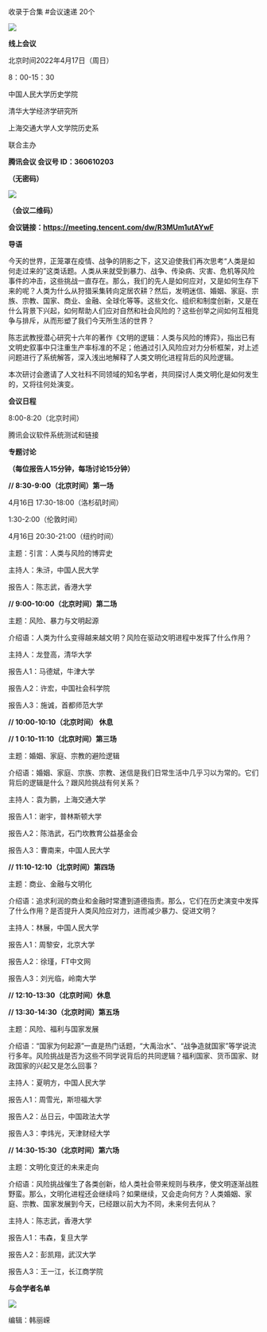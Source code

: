

收录于合集 #会议速递 20个

![](/images/7/2.png)

  

**线上会议**

北京时间2022年4月17日（周日）

8：00-15：30

中国人民大学历史学院

清华大学经济学研究所

上海交通大学人文学院历史系

联合主办

  

 **腾讯会议 会议号 ID：360610203**

 **（无密码）**

![](/images/7/3.png)

 **（会议二维码）**  

 **会议链接：https://meeting.tencent.com/dw/R3MUm1utAYwF**  

  

  

 **导语**

今天的世界，正笼罩在疫情、战争的阴影之下，这又迫使我们再次思考“人类是如何走过来的”这类话题。人类从来就受到暴力、战争、传染病、灾害、危机等风险事件的冲击，这些挑战一直存在。那么，我们的先人是如何应对，又是如何生存下来的呢？人类为什么从狩猎采集转向定居农耕？然后，发明迷信、婚姻、家庭、宗族、宗教、国家、商业、金融、全球化等等。这些文化、组织和制度创新，又是在什么背景下兴起，如何帮助人们应对自然和社会风险的？这些创举之间如何互相竞争与排斥，从而形塑了我们今天所生活的世界？

  

陈志武教授潜心研究十六年的著作《文明的逻辑：人类与风险的博弈》，指出已有文明史叙事中只注重生产率标准的不足；他通过引入风险应对力分析框架，对上述问题进行了系统解答，深入浅出地解释了人类文明化进程背后的风险逻辑。

  

本次研讨会邀请了人文社科不同领域的知名学者，共同探讨人类文明化是如何发生的，又将往何处演变。

  

  

 **会议日程**

8:00-8:20（北京时间）

腾讯会议软件系统测试和链接

  

 **专题讨论**

 **（每位报告人15分钟，每场讨论15分钟）**

  

 **// 8:30-9:00（北京时间）第一场**

4月16日 17:30-18:00（洛杉矶时间）

1:30-2:00（伦敦时间）

4月16日 20:30-21:00（纽约时间）

  

主题：引言：人类与风险的博弈史

主持人：朱浒，中国人民大学

报告人：陈志武，香港大学

  

  

 **// 9:00-10:00（北京时间）第二场**

主题：风险、暴力与文明起源

介绍语：人类为什么变得越来越文明？风险在驱动文明进程中发挥了什么作用？

  

主持人：龙登高，清华大学

报告人1：马德斌，牛津大学

报告人2：许宏，中国社会科学院

报告人3：施诚，首都师范大学

  

 **// 10:00-10:10（北京时间） 休息**

  

 **// 1 0:10-11:10（北京时间）第三场**

主题：婚姻、家庭、宗教的避险逻辑

介绍语：婚姻、家庭、宗族、宗教、迷信是我们日常生活中几乎习以为常的。它们背后的逻辑是什么？跟风险挑战有何关系？

  

主持人：袁为鹏，上海交通大学

报告人1：谢宇，普林斯顿大学

报告人2：陈浩武，石门坎教育公益基金会

报告人3：曹南来，中国人民大学

  

 **// 11:10-12:10（北京时间）第四场**

主题：商业、金融与文明化

介绍语：追求利润的商业和金融时常遭到道德指责。那么，它们在历史演变中发挥了什么作用？是否提升人类风险应对力，进而减少暴力、促进文明？

  

主持人：林展，中国人民大学

报告人1：周黎安，北京大学

报告人2：徐瑾，FT中文网

报告人3：刘光临，岭南大学

  

 **// 12:10-13:30（北京时间）休息**

  

 **// 13:30-14:30（北京时间）第五场**

主题：风险、福利与国家发展

介绍语：“国家为何起源”一直是热门话题，“大禹治水”、“战争造就国家”等学说流行多年。风险挑战是否为这些不同学说背后的共同逻辑？福利国家、货币国家、财政国家的兴起又是怎么回事？

  

主持人：夏明方，中国人民大学

报告人1：周雪光，斯坦福大学

报告人2：丛日云，中国政法大学

报告人3：李炜光，天津财经大学

  

 **// 14:30-15:30（北京时间）第六场**

主题：文明化变迁的未来走向

介绍语：风险挑战催生了各类创新，给人类社会带来规则与秩序，使文明逐渐战胜野蛮。那么，文明化进程还会继续吗？如果继续，又会走向何方？人类婚姻、家庭、宗教、国家发展到今天，已经跟以前大为不同，未来何去何从？

  

主持人：陈志武，香港大学

报告人1：韦森，复旦大学

报告人2：彭凯翔，武汉大学

报告人3：王一江，长江商学院

  

 **与会学者名单**

![](/images/7/4.png)

编辑：韩丽嵘

  

